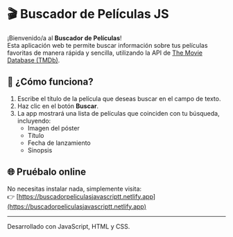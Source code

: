 # 🎬 Buscador de Películas JS

¡Bienvenido/a al **Buscador de Películas**!  
Esta aplicación web te permite buscar información sobre tus películas favoritas de manera rápida y sencilla, utilizando la API de [The Movie Database (TMDb)](https://www.themoviedb.org/).

## 🚀 ¿Cómo funciona?

1. Escribe el título de la película que deseas buscar en el campo de texto.
2. Haz clic en el botón **Buscar**.
3. La app mostrará una lista de películas que coinciden con tu búsqueda, incluyendo:
   - Imagen del póster
   - Título
   - Fecha de lanzamiento
   - Sinopsis

## 🌐 Pruébalo online

No necesitas instalar nada, simplemente visita:  
👉 [https://buscadorpeliculasjavascriptt.netlify.app](https://buscadorpeliculasjavascriptt.netlify.app)

---

Desarrollado con JavaScript, HTML y CSS.